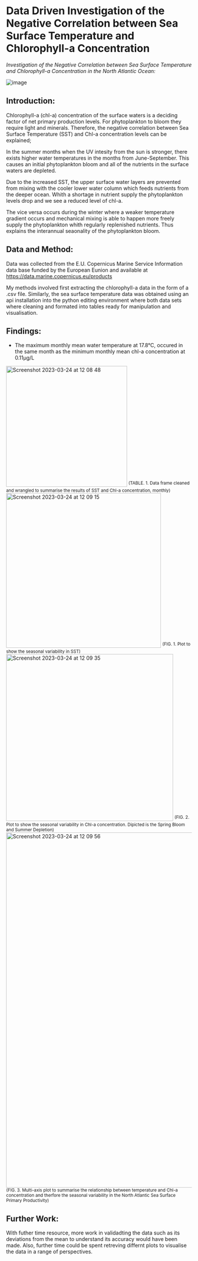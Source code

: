 # Data Driven Investigation of the Negative Correlation between Sea Surface Temperature and Chlorophyll-a Concentration
*Investigation of the Negative Correlation between Sea Surface Temperature and Chlorophyll-a Concentration in the North Atlantic Ocean:*


![image](https://user-images.githubusercontent.com/122451494/217112252-eaae848a-d9e8-4831-a93a-10c7b26b3726.png)


## Introduction:

Chlorophyll-a (chl-a) concentration of the surface waters is a deciding factor of net primary production levels. For phytoplankton to bloom they require light and minerals. Therefore, the negative correlation between Sea Surface Temperature (SST) and Chl-a concentration levels can be explained;

In the summer months when the UV intesity from the sun is stronger, there exists higher water temperatures in the months from June-September. This causes an initial phytoplankton bloom and all of the nutrients in the surface waters are depleted.

Due to the increased SST, the upper surface water layers are prevented from mixing with the cooler lower water column which feeds nutrients from the deeper ocean. Whith a shortage in nutrient supply the phytoplankton levels drop and we see a reduced level of chl-a.

The vice versa occurs during the winter where a weaker temperature gradient occurs and mechanical mixing is able to happen more freely supply the phytoplankton whith regularly replenished nutrients. Thus explains the interannual seaonality of the phytoplankton bloom.


## Data and Method:

Data was collected from the E.U. Copernicus Marine Service Information data base funded by the European Eunion and available at https://data.marine.copernicus.eu/products

My methods involved first extracting the chlorophyll-a data in the form of a .csv file. Similarly, the sea surface temperature data was obtained using an api installation into the python editing environment where both data sets where cleaning and formated into tables ready for manipulation and visualisation.


## Findings:

- The maximum monthly mean water temperature at 17.8°C, occured in the same month as the minimum monthly mean chl-a concentration at 0.11μg/L

<img width="328" alt="Screenshot 2023-03-24 at 12 08 48" src="https://user-images.githubusercontent.com/122451494/227506665-015f14a5-832d-4bc2-8155-f40007876aad.png">
<sup>(TABLE. 1. Data frame cleaned and wrangled to summarise the results of SST and Chl-a concentration, monthly)</sup>

<img width="420" alt="Screenshot 2023-03-24 at 12 09 15" src="https://user-images.githubusercontent.com/122451494/227507372-484b9565-72b4-4973-9f10-2e4f7754c8ab.png">
<sup>(FIG. 1. Plot to show the seasonal variability in SST)</sup>

<img width="453" alt="Screenshot 2023-03-24 at 12 09 35" src="https://user-images.githubusercontent.com/122451494/227507604-87662394-258d-4b9d-af1d-3bb93cd4b7ec.png">
<sup>(FIG. 2. Plot to show the seasonal variability in Chl-a concentration. Dipicted is the Spring Bloom and Summer Depletion)</sup>

<img width="964" alt="Screenshot 2023-03-24 at 12 09 56" src="https://user-images.githubusercontent.com/122451494/227508146-9f1492c3-b276-44df-b1ca-9ffd9473c92e.png">
<sup>(FIG. 3. Multi-axis plot to summarise the relationship between temperature and Chl-a concentration and therfore the seasonal variability in the North Atlantic Sea Surface Primary Productivity)</sup>

## Further Work:

With futher time resource, more work in validadting the data such as its deviations from the mean to understand its accuracy would have been made.
Also, further time could be spent retreving differnt plots to visualise the data in a range of perspectives.


